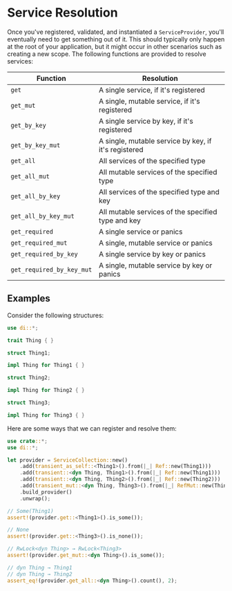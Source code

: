 # Service Resolution

Once you've registered, validated, and instantiated a `ServiceProvider`, you'll eventually need to get something out of it. This should typically only happen at the root of your application, but it might occur in other scenarios such as creating a new scope. The following functions are provided to resolve services:
     
| Function                  | Resolution                                           |
| ------------------------- | ---------------------------------------------------- |
| `get`                     | A single service, if it's registered                 |
| `get_mut`                 | A single, mutable service, if it's registered        |
| `get_by_key`              | A single service by key, if it's registered          |
| `get_by_key_mut`          | A single, mutable service by key, if it's registered |
| `get_all`                 | All services of the specified type                   |
| `get_all_mut`             | All mutable services of the specified type           |
| `get_all_by_key`          | All services of the specified type and key           |
| `get_all_by_key_mut`      | All mutable services of the specified type and key   |
| `get_required`            | A single service or panics                           |
| `get_required_mut`        | A single, mutable service or panics                  |
| `get_required_by_key`     | A single service by key or panics                    |
| `get_required_by_key_mut` | A single, mutable service by key or panics           |

## Examples

Consider the following structures:

```rust
use di::*;

trait Thing { }

struct Thing1;

impl Thing for Thing1 { }

struct Thing2;

impl Thing for Thing2 { }

struct Thing3;

impl Thing for Thing3 { }
```

Here are some ways that we can register and resolve them:

```rust
use crate::*;
use di::*;

let provider = ServiceCollection::new()
    .add(transient_as_self::<Thing1>().from(|_| Ref::new(Thing1)))
    .add(transient::<dyn Thing, Thing1>().from(|_| Ref::new(Thing1)))
    .add(transient::<dyn Thing, Thing2>().from(|_| Ref::new(Thing2)))
    .add(transient_mut::<dyn Thing, Thing3>().from(|_| RefMut::new(Thing3.into())))
    .build_provider()
    .unwrap();

// Some(Thing1)
assert!(provider.get::<Thing1>().is_some());

// None
assert!(provider.get::<Thing3>().is_none());

// RwLock<dyn Thing> → RwLock<Thing3>
assert!(provider.get_mut::<dyn Thing>().is_some());

// dyn Thing → Thing1
// dyn Thing → Thing2
assert_eq!(provider.get_all::<dyn Thing>().count(), 2);
```